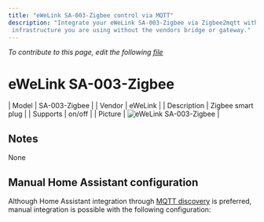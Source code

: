```yaml
---
title: "eWeLink SA-003-Zigbee control via MQTT"
description: "Integrate your eWeLink SA-003-Zigbee via Zigbee2mqtt with whatever smart home
 infrastructure you are using without the vendors bridge or gateway."
---
```


*To contribute to this page, edit the following
[file](https://github.com/Koenkk/zigbee2mqtt.io/blob/master/docs/devices/SA-003-Zigbee.md)*

# eWeLink SA-003-Zigbee

| Model | SA-003-Zigbee  |
| Vendor  | eWeLink  |
| Description | Zigbee smart plug |
| Supports | on/off |
| Picture | ![eWeLink SA-003-Zigbee](./assets/devices/SA-003-Zigbee.jpg) |

## Notes

None

## Manual Home Assistant configuration
Although Home Assistant integration through [MQTT discovery](../integration/home_assistant) is preferred,
manual integration is possible with the following configuration:
